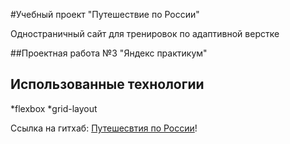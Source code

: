 #Учебный проект "Путешествие по России"

Одностраничный сайт для тренировок по адаптивной верстке

##Проектная работа №3 "Яндекс практикум"

## Использованные технологии

*flexbox
*grid-layout

Ссылка на гитхаб: [Путешесвтия по России](https://vskostenko.github.io/russian-travel/index.html "Ссылочка")!

